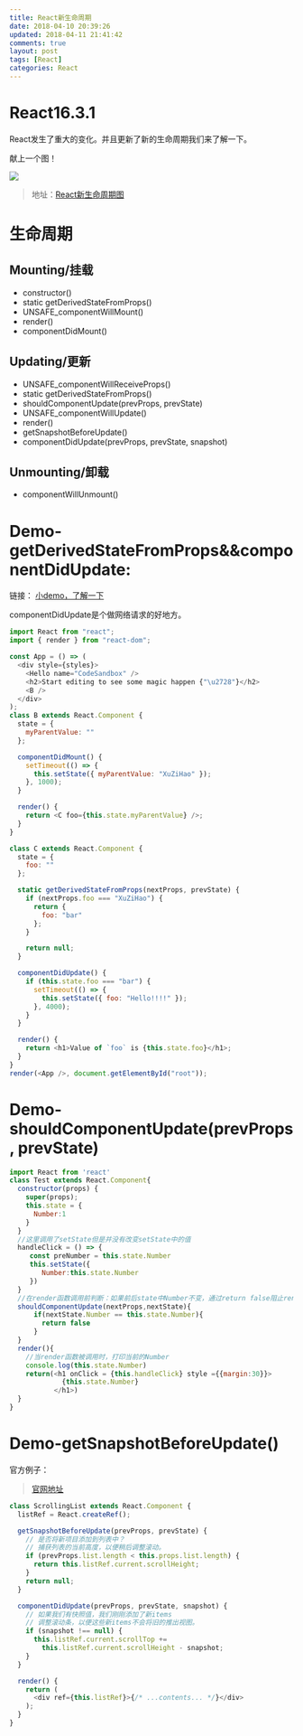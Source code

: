 ```yaml
---
title: React新生命周期
date: 2018-04-10 20:39:26
updated: 2018-04-11 21:41:42
comments: true
layout: post
tags: [React]
categories: React
---
```


# React16.3.1

React发生了重大的变化。并且更新了新的生命周期我们来了解一下。

献上一个图！

![](https://blogaaaaxzh.oss-cn-hangzhou.aliyuncs.com/react%E6%96%B0%E7%94%9F%E5%91%BD%E5%91%A8%E6%9C%9F.png)

> 地址：[React新生命周期图](http://projects.wojtekmaj.pl/react-lifecycle-methods-diagram/)

<!--more-->

# 生命周期

## Mounting/挂载

* constructor()
* static getDerivedStateFromProps()
* UNSAFE_componentWillMount()
* render()
* componentDidMount()



## Updating/更新

* UNSAFE_componentWillReceiveProps()
* static getDerivedStateFromProps()
* shouldComponentUpdate(prevProps, prevState)
* UNSAFE_componentWillUpdate()
* render()
* getSnapshotBeforeUpdate()
* componentDidUpdate(prevProps, prevState, snapshot)


## Unmounting/卸载

* componentWillUnmount()



# Demo-getDerivedStateFromProps&&componentDidUpdate:

链接： [小demo，了解一下](https://codesandbox.io/s/2xv69l269j)

componentDidUpdate是个做网络请求的好地方。

```javascript
import React from "react";
import { render } from "react-dom";

const App = () => (
  <div style={styles}>
    <Hello name="CodeSandbox" />
    <h2>Start editing to see some magic happen {"\u2728"}</h2>
    <B />
  </div>
);
class B extends React.Component {
  state = {
    myParentValue: ""
  };

  componentDidMount() {
    setTimeout(() => {
      this.setState({ myParentValue: "XuZiHao" });
    }, 1000);
  }

  render() {
    return <C foo={this.state.myParentValue} />;
  }
}

class C extends React.Component {
  state = {
    foo: ""
  };

  static getDerivedStateFromProps(nextProps, prevState) {
    if (nextProps.foo === "XuZiHao") {
      return {
        foo: "bar"
      };
    }

    return null;
  }

  componentDidUpdate() {
    if (this.state.foo === "bar") {
      setTimeout(() => {
        this.setState({ foo: "Hello!!!!" });
      }, 4000);
    }
  }

  render() {
    return <h1>Value of `foo` is {this.state.foo}</h1>;
  }
}
render(<App />, document.getElementById("root"));

```



# Demo-shouldComponentUpdate(prevProps, prevState)

```javascript
import React from 'react'
class Test extends React.Component{
  constructor(props) {
    super(props);
    this.state = {
      Number:1
    }
  }
  //这里调用了setState但是并没有改变setState中的值
  handleClick = () => {
     const preNumber = this.state.Number
     this.setState({
        Number:this.state.Number
     })
  }
  //在render函数调用前判断：如果前后state中Number不变，通过return false阻止render调用
  shouldComponentUpdate(nextProps,nextState){
      if(nextState.Number == this.state.Number){
        return false
      }
  }
  render(){
    //当render函数被调用时，打印当前的Number
    console.log(this.state.Number)
    return(<h1 onClick = {this.handleClick} style ={{margin:30}}>
             {this.state.Number}
           </h1>)
  }
}
```



# Demo-getSnapshotBeforeUpdate()

官方例子：

> [官网地址](https://reactjs.org/docs/react-component.html#getsnapshotbeforeupdate)

```javascript
class ScrollingList extends React.Component {
  listRef = React.createRef();

  getSnapshotBeforeUpdate(prevProps, prevState) {
    // 是否将新项目添加到列表中？
    // 捕获列表的当前高度，以便稍后调整滚动。
    if (prevProps.list.length < this.props.list.length) {
      return this.listRef.current.scrollHeight;
    }
    return null;
  }

  componentDidUpdate(prevProps, prevState, snapshot) {
    // 如果我们有快照值，我们刚刚添加了新items
    // 调整滚动条，以便这些新items不会将旧的推出视图。
    if (snapshot !== null) {
      this.listRef.current.scrollTop +=
        this.listRef.current.scrollHeight - snapshot;
    }
  }

  render() {
    return (
      <div ref={this.listRef}>{/* ...contents... */}</div>
    );
  }
}
```

